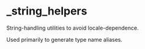 # _string_helpers

String-handling utilities to avoid locale-dependence.

Used primarily to generate type name aliases.

